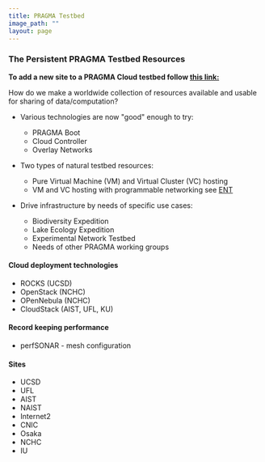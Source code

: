 ```yaml
---
title: PRAGMA Testbed
image_path: ""
layout: page
---
```


### The Persistent PRAGMA Testbed Resources

**To add a new site to a PRAGMA Cloud testbed follow [this link:][2]**

How do we make a worldwide collection of resources available and usable
for sharing of data/computation?

* Various technologies are now "good" enough to try:
  * PRAGMA Boot 
  * Cloud Controller 
  * Overlay Networks 
  

 
* Two types of natural testbed resources:
  * Pure Virtual Machine (VM) and Virtual Cluster (VC) hosting
  * VM and VC hosting with programmable networking 
    see [ENT][1]



* Drive infrastructure by needs of specific use cases: 
  * Biodiversity Expedition
  * Lake Ecology Expedition
  * Experimental Network Testbed
  * Needs of other PRAGMA working groups
  
  
#### Cloud deployment technologies 

* ROCKS (UCSD)
* OpenStack (NCHC)
* OPenNebula (NCHC)
* CloudStack (AIST, UFL, KU)


#### Record keeping performance 

* perfSONAR - mesh configuration


#### Sites

* UCSD
* UFL
* AIST
* NAIST
* Internet2
* CNIC
* Osaka
* NCHC
* IU

[1]: /projects/ent/
[2]: /site-setup/
